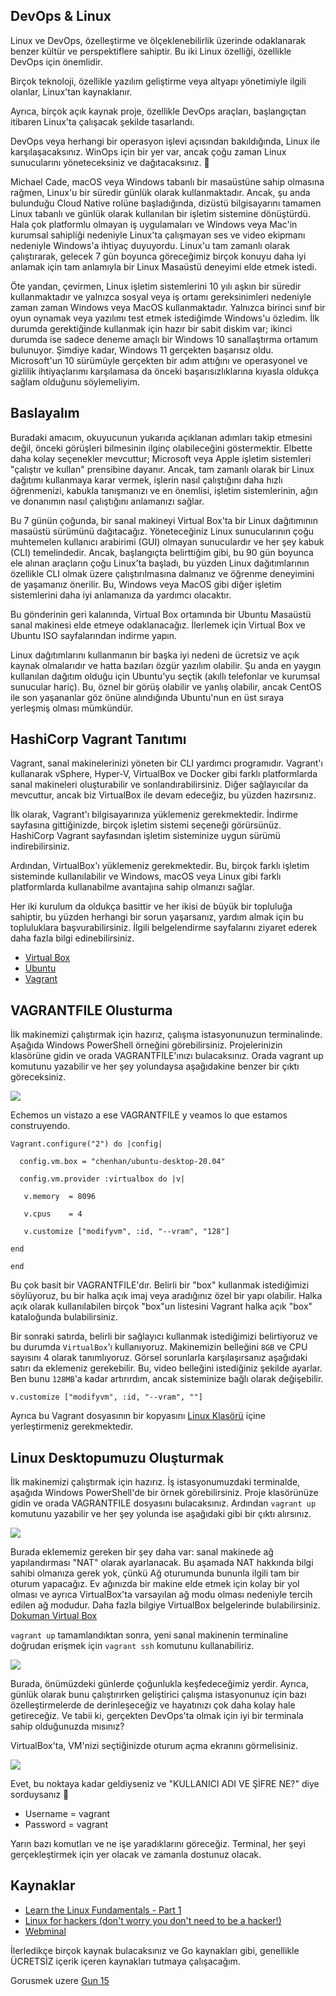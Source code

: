## DevOps & Linux

Linux ve DevOps, özelleştirme ve ölçeklenebilirlik üzerinde odaklanarak benzer kültür ve perspektiflere sahiptir. Bu iki Linux özelliği, özellikle DevOps için önemlidir.

Birçok teknoloji, özellikle yazılım geliştirme veya altyapı yönetimiyle ilgili olanlar, Linux'tan kaynaklanır.

Ayrıca, birçok açık kaynak proje, özellikle DevOps araçları, başlangıçtan itibaren Linux'ta çalışacak şekilde tasarlandı.

DevOps veya herhangi bir operasyon işlevi açısından bakıldığında, Linux ile karşılaşacaksınız. WinOps için bir yer var, ancak çoğu zaman Linux sunucularını yöneteceksiniz ve dağıtacaksınız. 🐧

Michael Cade, macOS veya Windows tabanlı bir masaüstüne sahip olmasına rağmen, Linux'u bir süredir günlük olarak kullanmaktadır. Ancak, şu anda bulunduğu Cloud Native rolüne başladığında, dizüstü bilgisayarını tamamen Linux tabanlı ve günlük olarak kullanılan bir işletim sistemine dönüştürdü. Hala çok platformlu olmayan iş uygulamaları ve Windows veya Mac'in kurumsal sahipliği nedeniyle Linux'ta çalışmayan ses ve video ekipmanı nedeniyle Windows'a ihtiyaç duyuyordu. Linux'u tam zamanlı olarak çalıştırarak, gelecek 7 gün boyunca göreceğimiz birçok konuyu daha iyi anlamak için tam anlamıyla bir Linux Masaüstü deneyimi elde etmek istedi.

Öte yandan, çevirmen, Linux işletim sistemlerini 10 yılı aşkın bir süredir kullanmaktadır ve yalnızca sosyal veya iş ortamı gereksinimleri nedeniyle zaman zaman Windows veya MacOS kullanmaktadır. Yalnızca birinci sınıf bir oyun oynamak veya yazılımı test etmek istediğimde Windows'u özledim. İlk durumda gerektiğinde kullanmak için hazır bir sabit diskim var; ikinci durumda ise sadece deneme amaçlı bir Windows 10 sanallaştırma ortamım bulunuyor. Şimdiye kadar, Windows 11 gerçekten başarısız oldu. Microsoft'un 10 sürümüyle gerçekten bir adım attığını ve operasyonel ve gizlilik ihtiyaçlarımı karşılamasa da önceki başarısızlıklarına kıyasla oldukça sağlam olduğunu söylemeliyim.


## Baslayalım

Buradaki amacım, okuyucunun yukarıda açıklanan adımları takip etmesini değil, önceki görüşleri bilmesinin ilginç olabileceğini göstermektir. Elbette daha kolay seçenekler mevcuttur; Microsoft veya Apple işletim sistemleri "çalıştır ve kullan" prensibine dayanır. Ancak, tam zamanlı olarak bir Linux dağıtımı kullanmaya karar vermek, işlerin nasıl çalıştığını daha hızlı öğrenmenizi, kabukla tanışmanızı ve en önemlisi, işletim sistemlerinin, ağın ve donanımın nasıl çalıştığını anlamanızı sağlar.

Bu 7 günün çoğunda, bir sanal makineyi Virtual Box'ta bir Linux dağıtımının masaüstü sürümünü dağıtacağız. Yöneteceğiniz Linux sunucularının çoğu muhtemelen kullanıcı arabirimi (GUI) olmayan sunuculardır ve her şey kabuk (CLI) temelindedir. Ancak, başlangıçta belirttiğim gibi, bu 90 gün boyunca ele alınan araçların çoğu Linux'ta başladı, bu yüzden Linux dağıtımlarının özellikle CLI olmak üzere çalıştırılmasına dalmanız ve öğrenme deneyimini de yaşamanız önerilir. Bu, Windows veya MacOS gibi diğer işletim sistemlerini daha iyi anlamanıza da yardımcı olacaktır.

Bu gönderinin geri kalanında, Virtual Box ortamında bir Ubuntu Masaüstü sanal makinesi elde etmeye odaklanacağız. İlerlemek için Virtual Box ve Ubuntu ISO sayfalarından indirme yapın.

Linux dağıtımlarını kullanmanın bir başka iyi nedeni de ücretsiz ve açık kaynak olmalarıdır ve hatta bazıları özgür yazılım olabilir. Şu anda en yaygın kullanılan dağıtım olduğu için Ubuntu'yu seçtik (akıllı telefonlar ve kurumsal sunucular hariç). Bu, öznel bir görüş olabilir ve yanlış olabilir, ancak CentOS ile son yaşananlar göz önüne alındığında Ubuntu'nun en üst sıraya yerleşmiş olması mümkündür.


## HashiCorp Vagrant Tanıtımı

Vagrant, sanal makinelerinizi yöneten bir CLI yardımcı programıdır. Vagrant'ı kullanarak vSphere, Hyper-V, VirtualBox ve Docker gibi farklı platformlarda sanal makineleri oluşturabilir ve sonlandırabilirsiniz. Diğer sağlayıcılar da mevcuttur, ancak biz VirtualBox ile devam edeceğiz, bu yüzden hazırsınız.

İlk olarak, Vagrant'ı bilgisayarınıza yüklemeniz gerekmektedir. İndirme sayfasına gittiğinizde, birçok işletim sistemi seçeneği görürsünüz. HashiCorp Vagrant sayfasından işletim sisteminize uygun sürümü indirebilirsiniz.

Ardından, VirtualBox'ı yüklemeniz gerekmektedir. Bu, birçok farklı işletim sisteminde kullanılabilir ve Windows, macOS veya Linux gibi farklı platformlarda kullanabilme avantajına sahip olmanızı sağlar.

Her iki kurulum da oldukça basittir ve her ikisi de büyük bir topluluğa sahiptir, bu yüzden herhangi bir sorun yaşarsanız, yardım almak için bu topluluklara başvurabilirsiniz. İlgili belgelendirme sayfalarını ziyaret ederek daha fazla bilgi edinebilirsiniz.

- [Virtual Box](https://www.virtualbox.org/wiki/Documentation)
- [Ubuntu](https://help.ubuntu.com/)
- [Vagrant](https://developer.hashicorp.com/vagrant/docs)

## VAGRANTFILE Olusturma

İlk makinemizi çalıştırmak için hazırız, çalışma istasyonunuzun terminalinde. Aşağıda Windows PowerShell örneğini görebilirsiniz. Projelerinizin klasörüne gidin ve orada VAGRANTFILE'ınızı bulacaksınız. Orada vagrant up komutunu yazabilir ve her şey yolundaysa aşağıdakine benzer bir çıktı göreceksiniz.

![](Images/Day14_Linux1.png)

Echemos un vistazo a ese VAGRANTFILE y veamos lo que estamos construyendo.

```
Vagrant.configure("2") do |config|

  config.vm.box = "chenhan/ubuntu-desktop-20.04"

  config.vm.provider :virtualbox do |v|

   v.memory  = 8096

   v.cpus    = 4

   v.customize ["modifyvm", :id, "--vram", "128"]

end

end
```
Bu çok basit bir VAGRANTFILE'dır. Belirli bir "box" kullanmak istediğimizi söylüyoruz, bu bir halka açık imaj veya aradığınız özel bir yapı olabilir. Halka açık olarak kullanılabilen birçok "box"un listesini Vagrant halka açık "box" kataloğunda bulabilirsiniz.

Bir sonraki satırda, belirli bir sağlayıcı kullanmak istediğimizi belirtiyoruz ve bu durumda `VirtualBox`'ı kullanıyoruz. Makinemizin belleğini `8GB` ve CPU sayısını 4 olarak tanımlıyoruz. Görsel sorunlarla karşılaşırsanız aşağıdaki satırı da eklemeniz gerekebilir. Bu, video belleğini istediğiniz şekilde ayarlar. Ben bunu `128MB`'a kadar artırırdım, ancak sisteminize bağlı olarak değişebilir.

```
v.customize ["modifyvm", :id, "--vram", ""]
```

Ayrıca bu Vagrant dosyasının bir kopyasını [Linux Klasörü](Linux/VAGRANTFILE) içine yerleştirmeniz gerekmektedir.

## Linux Desktopumuzu Oluşturmak

İlk makinemizi çalıştırmak için hazırız. İş istasyonumuzdaki terminalde, aşağıda Windows PowerShell'de bir örnek görebilirsiniz. Proje klasörünüze gidin ve orada VAGRANTFILE dosyasını bulacaksınız. Ardından `vagrant up` komutunu yazabilir ve her şey yolunda ise aşağıdaki gibi bir çıktı alırsınız.

![](Images/Day14_Linux2.png)


Burada eklememiz gereken bir şey daha var: sanal makinede ağ yapılandırması "NAT" olarak ayarlanacak. Bu aşamada NAT hakkında bilgi sahibi olmanıza gerek yok, çünkü Ağ oturumunda bununla ilgili tam bir oturum yapacağız. Ev ağınızda bir makine elde etmek için kolay bir yol olması ve ayrıca VirtualBox'ta varsayılan ağ modu olması nedeniyle tercih edilen ağ modudur. Daha fazla bilgiye VirtualBox belgelerinde bulabilirsiniz. [Dokuman Virtual Box](https://www.virtualbox.org/manual/ch06.html#network_nat)

`vagrant up` tamamlandıktan sonra, yeni sanal makinenin terminaline doğrudan erişmek için `vagrant ssh` komutunu kullanabiliriz.

![](Images/Day14_Linux3.png)

Burada, önümüzdeki günlerde çoğunlukla keşfedeceğimiz yerdir. Ayrıca, günlük olarak bunu çalıştırırken geliştirici çalışma istasyonunuz için bazı özelleştirmelerde de derinleşeceğiz ve hayatınızı çok daha kolay hale getireceğiz. Ve tabii ki, gerçekten DevOps'ta olmak için iyi bir terminala sahip olduğunuzda mısınız?

VirtualBox'ta, VM'nizi seçtiğinizde oturum açma ekranını görmelisiniz.

![](Images/Day14_Linux4.png)

Evet, bu noktaya kadar geldiyseniz ve "KULLANICI ADI VE ŞİFRE NE?" diye sorduysanız 🤔 

- Username = vagrant
- Password = vagrant

Yarın bazı komutları ve ne işe yaradıklarını göreceğiz. Terminal, her şeyi gerçekleştirmek için yer olacak ve zamanla dostunuz olacak.

## Kaynaklar

- [Learn the Linux Fundamentals - Part 1](https://www.youtube.com/watch?v=kPylihJRG70)
- [Linux for hackers (don't worry you don't need to be a hacker!)](https://www.youtube.com/watch?v=VbEx7B_PTOE)
- [Webminal](https://www.webminal.org/) 

İlerledikçe birçok kaynak bulacaksınız ve Go kaynakları gibi, genellikle ÜCRETSİZ içerik içeren kaynakları tutmaya çalışacağım.

Gorusmek uzere [Gun 15](day15.md)
